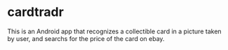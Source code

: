 # cardtradr

This is an Android app that recognizes a collectible card in a picture taken by user, and searchs for the price of the card on ebay.

